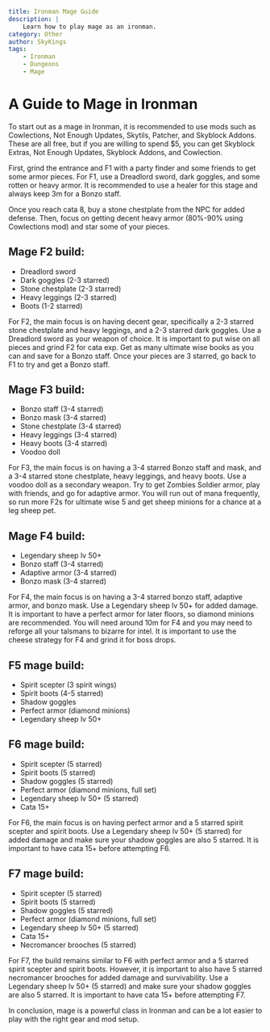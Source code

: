 ```yaml {metadata}
title: Ironman Mage Guide
description: |
    Learn how to play mage as an ironman.
category: Other
author: SkyKings
tags:
    - Ironman
    - Dungeons
    - Mage
```

A Guide to Mage in Ironman
==========================

To start out as a mage in Ironman, it is recommended to use mods such as Cowlections, Not Enough Updates, Skytils,
Patcher, and Skyblock Addons. These are all free, but if you are willing to spend $5, you can get Skyblock Extras, Not
Enough Updates, Skyblock Addons, and Cowlection.

First, grind the entrance and F1 with a party finder and some friends to get some armor pieces. For F1, use a Dreadlord
sword, dark goggles, and some rotten or heavy armor. It is recommended to use a healer for this stage and always keep 3m
for a Bonzo staff.

Once you reach cata 8, buy a stone chestplate from the NPC for added defense. Then, focus on getting decent heavy
armor (80%-90% using Cowlections mod) and star some of your pieces.

Mage F2 build:
--------------

* Dreadlord sword
* Dark goggles (2-3 starred)
* Stone chestplate (2-3 starred)
* Heavy leggings (2-3 starred)
* Boots (1-2 starred)

For F2, the main focus is on having decent gear, specifically a 2-3 starred stone chestplate and heavy leggings, and a
2-3 starred dark goggles. Use a Dreadlord sword as your weapon of choice. It is important to put wise on all pieces and
grind F2 for cata exp. Get as many ultimate wise books as you can and save for a Bonzo staff. Once your pieces are 3
starred, go back to F1 to try and get a Bonzo staff.

Mage F3 build:
--------------

* Bonzo staff (3-4 starred)
* Bonzo mask (3-4 starred)
* Stone chestplate (3-4 starred)
* Heavy leggings (3-4 starred)
* Heavy boots (3-4 starred)
* Voodoo doll

For F3, the main focus is on having a 3-4 starred Bonzo staff and mask, and a 3-4 starred stone chestplate, heavy
leggings, and heavy boots. Use a voodoo doll as a secondary weapon. Try to get Zombies Soldier armor, play with friends,
and go for adaptive armor. You will run out of mana frequently, so run more F2s for ultimate wise 5 and get sheep
minions for a chance at a leg sheep pet.

Mage F4 build:
--------------

* Legendary sheep lv 50+
* Bonzo staff (3-4 starred)
* Adaptive armor (3-4 starred)
* Bonzo mask (3-4 starred)

For F4, the main focus is on having a 3-4 starred bonzo staff, adaptive armor, and bonzo mask. Use a Legendary sheep lv
50+ for added damage. It is important to have a perfect armor for later floors, so diamond minions are recommended. You
will need around 10m for F4 and you may need to reforge all your talsmans to bizarre for intel. It is important to use
the cheese strategy for F4 and grind it for boss drops.

F5 mage build:
--------------

* Spirit scepter (3 spirit wings)
* Spirit boots (4-5 starred)
* Shadow goggles
* Perfect armor (diamond minions)
* Legendary sheep lv 50+

F6 mage build:
--------------

* Spirit scepter (5 starred)
* Spirit boots (5 starred)
* Shadow goggles (5 starred)
* Perfect armor (diamond minions, full set)
* Legendary sheep lv 50+ (5 starred)
* Cata 15+

For F6, the main focus is on having perfect armor and a 5 starred spirit scepter and spirit boots. Use a Legendary sheep
lv 50+ (5 starred) for added damage and make sure your shadow goggles are also 5 starred. It is important to have cata
15+ before attempting F6.

F7 mage build:
--------------

* Spirit scepter (5 starred)
* Spirit boots (5 starred)
* Shadow goggles (5 starred)
* Perfect armor (diamond minions, full set)
* Legendary sheep lv 50+ (5 starred)
* Cata 15+
* Necromancer brooches (5 starred)

For F7, the build remains similar to F6 with perfect armor and a 5 starred spirit scepter and spirit boots. However, it
is important to also have 5 starred necromancer brooches for added damage and survivability. Use a Legendary sheep lv
50+ (5 starred) and make sure your shadow goggles are also 5 starred. It is important to have cata 15+ before attempting
F7.

In conclusion, mage is a powerful class in Ironman and can be a lot easier to play with the right gear and mod setup.
